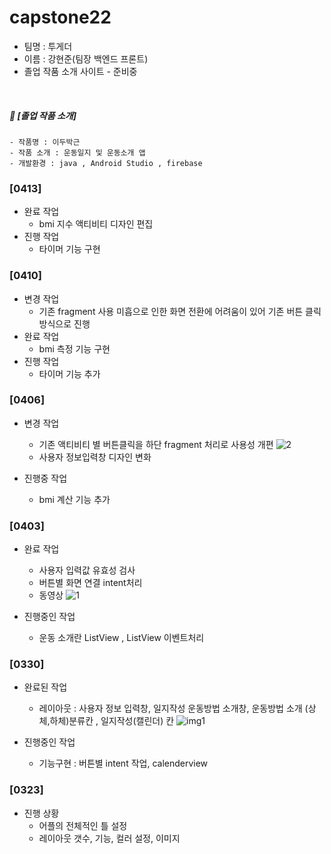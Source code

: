 # capstone22

- 팀명 : 투게더
- 이름 : 강현준(팀장 백엔드 프론트)
- 졸업 작품 소개 사이트 - 준비중
</br>

##### 📌 [졸업 작품 소개]

```
- 작품명 : 이두박근 
- 작품 소개 : 운동일지 및 운동소개 앱
- 개발환경 : java , Android Studio , firebase 
```
### [0413]
- 완료 작업
    - bmi 지수 액티비티 디자인 편집 
- 진행 작업
    - 타이머 기능 구현
    

### [0410]
- 변경 작업   
    - 기존 fragment 사용 미흡으로 인한 화면 전환에 어려움이 있어 기존 버튼 클릭 방식으로 진행 
- 완료 작업
    - bmi 측정 기능 구현
- 진행 작업
    - 타이머 기능 추가 


### [0406]
- 변경 작업 
    - 기존 액티비티 별 버튼클릭을 하단 fragment 처리로 사용성 개편
    ![2](https://user-images.githubusercontent.com/79896103/162466433-7ede4c65-8ed3-4965-8cc8-c7a50ed8bede.PNG)
    - 사용자 정보입력창 디자인 변화 

- 진행중 작업
    - bmi 계산 기능 추가

### [0403]
- 완료 작업 
    - 사용자 입력값 유효성 검사 
    - 버튼별 화면 연결 intent처리 
    - 동영상 ![1](https://user-images.githubusercontent.com/79896103/161432625-dff4b0e0-efb9-49b1-aa46-2de3010e1c3a.PNG)

- 진행중인 작업
    - 운동 소개란 ListView ,  ListView 이벤트처리





### [0330]
- 완료된 작업
    - 레이아웃 : 사용자 정보 입력창, 일지작성 운동방법 소개창, 운동방법 소개 (상체,하체)분류칸 , 일지작성(캘린더)
    칸
![img1](https://user-images.githubusercontent.com/79896103/161281581-437f8dc0-b36c-4b05-8d7b-f314184dd2f2.PNG)

- 진행중인 작업
    - 기능구현 : 버튼별 intent 작업, calenderview 
 
    

### [0323]
- 진행 상황
    - 어플의 전체적인 틀 설정
    - 레이아웃 갯수, 기능, 컬러 설정, 이미지 
    
